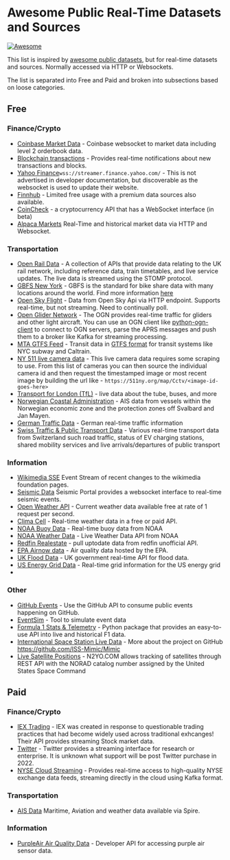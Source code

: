 # Awesome Public Real-Time Datasets and Sources

[![Awesome](https://awesome.re/badge-flat.svg)](https://awesome.re)

This list is inspired by [awesome public datasets](https://github.com/awesomedata/awesome-public-datasets), but for real-time datasets and sources. Normally accessed via HTTP or Websockets.

The list is separated into Free and Paid and broken into subsections based on loose categories.

## Free

### Finance/Crypto
 - [Coinbase Market Data](https://docs.cloud.coinbase.com/exchange/docs/websocket-overview) - Coinbase websocket to market data including level 2 orderbook data.
 - [Blockchain transactions](https://www.blockchain.com/api/api_websocket) - Provides real-time notifications about new transactions and blocks.
 - [Yahoo Finance](https://finance.yahoo.com/quote/%5EGSPC?p=%5EGSPC)`wss://streamer.finance.yahoo.com/` - This is not advertised in developer documentation, but discoverable as the websocket is used to update their website.
 - [Finnhub](https://finnhub.io/docs/api/introduction) - Limited free usage with a premium data sources also available.
 - [CoinCheck](https://coincheck.com/documents/exchange/api#websocket) - a cryptocurrency API that has a WebSocket interface (in beta)
 - [Alpaca Markets](https://alpaca.markets/docs/market-data/) Real-Time and historical market data via HTTP and Websocket.

### Transportation
 - [Open Rail Data](https://wiki.openraildata.com/index.php/Rail_Data_FAQ) - A collection of APIs that provide data relating to the UK rail network, including reference data, train timetables, and live service updates. The live data is streamed using the STOMP protocol.
 - [GBFS New York](http://gbfs.citibikenyc.com/gbfs/gbfs.json) - GBFS is the standard for bike share data with many locations around the world. Find more information [here](https://github.com/MobilityData/gbfs/blob/master/gbfs.md)
 - [Open Sky Flight](https://openskynetwork.github.io/opensky-api/rest.html) - Data from Open Sky Api via HTTP endpoint. Supports real-time, but not streaming. Need to continually poll.
 - [Open Glider Network](http://wiki.glidernet.org/) - The OGN provides real-time traffic for gliders and other light aircraft. You can use an OGN client like [python-ogn-client](https://github.com/glidernet/python-ogn-client) to connect to OGN servers, parse the APRS messages and push them to a broker like Kafka for streaming processing. 
 - [MTA GTFS Feed](https://new.mta.info/developers) - Transit data in [GTFS format](https://developers.google.com/transit/gtfs-realtime/) for transit systems like NYC subway and Caltrain.
 - [NY 511 live camera data](https://511ny.org/cctv) - This live camera data requires some scraping to use. From this list of cameras you can then source the individual camera id and then request the timestamped image or most recent image by building the url like - `https://511ny.org/map/Cctv/<image-id-goes-here>`
 - [Transport for London (TfL)](https://tfl.gov.uk/info-for/open-data-users/our-open-data) - live data about the tube, buses, and more
 - [Norwegian Coastal Administration](https://www.kystverket.no/en/navigation-and-monitoring/ais/access-to-ais-data/) - AIS data from vessels within the Norwegian economic zone and the protection zones off Svalbard and Jan Mayen.
 - [German Traffic Data](https://mobilithek.info/offers?categories=%5B%22https%3A%2F%2Fw3id.org%2Fmdp%2Fschema%2Fdata_categories%23REALTIME_TRAFFIC_DATA%22%5D) - German real-time traffic information
 - [Swiss Traffic & Public Transport Data](https://opentransportdata.swiss/en/group/api-group) - Various real-time transport data from Switzerland such road traffic, status of EV charging stations, shared mobility services and live arrivals/departures of public transport

### Information
- [Wikimedia SSE](https://wikitech.wikimedia.org/wiki/Event_Platform/EventStreams) Event Stream of recent changes to the wikimedia foundation pages.
- [Seismic Data](https://www.seismicportal.eu/realtime.html) Seismic Portal provides a websocket interface to real-time seismic events.
- [Open Weather API](https://openweathermap.org/api) - Current weather data available free at rate of 1 request per second.
- [Clima Cell](https://docs.tomorrow.io/reference/realtime-weather) - Real-time weather data in a free or paid API.
- [NOAA Buoy Data](https://www.ndbc.noaa.gov/data/realtime2/) - Real-time buoy data from NOAA
- [NOAA Weather Data](https://www.weather.gov/documentation/services-web-api) - Live Weather Data API from NOAA
- [Redfin Realestate](https://github.com/ryansherby/RedfinScraper) - pull uptodate data from redfin unofficial API.
- [EPA Airnow data](https://docs.airnowapi.org/) - Air quality data hosted by the EPA.
- [UK Flood Data](https://environment.data.gov.uk/flood-monitoring/doc/reference) - UK government real-time API for flood data.
- [US Energy Grid Data](https://www.gridstatus.io/datasets) - Real-time grid information for the US energy grid
- 

### Other
- [GitHub Events](https://github.com/fastai/ghapi) - Use the GitHub API to consume public events happening on GitHub.
- [EventSim](https://github.com/viirya/eventsim) - Tool to simulate event data
- [Formula 1 Stats & Telemetry](https://github.com/theOehrly/Fast-F1) - Python package that provides an easy-to-use API into live and historical F1 data.
- [International Space Station Live Data](https://iss-mimic.github.io/Mimic/) - More about the project on GitHub https://github.com/ISS-Mimic/Mimic
- [Live Satellite Positions](https://www.n2yo.com/api/) - N2YO.COM allows tracking of satellites through REST API with the NORAD catalog number assigned by the United States Space Command

## Paid

### Finance/Crypto
 - [IEX Trading](https://iextrading.com/developer/docs/) - IEX was created in response to questionable trading practices that had become widely used across traditional exhcanges! Their API provides streaming Stock market data.
 - [Twitter](https://developer.twitter.com/en/docs/tutorials/stream-tweets-in-real-time) - Twitter provides a streaming interface for research or enterprise. It is unknown what support will be post Twitter purchase in 2022.
 - [NYSE Cloud Streaming](https://www.nyse.com/data-products) - Provides real-time access to high-quality NYSE exchange data feeds, streaming directly in the cloud using Kafka format. 

### Transportation
- [AIS Data](https://spire.com/developers/) Maritime, Aviation and weather data available via Spire. 

### Information
- [PurpleAir Air Quality Data](https://community.purpleair.com/t/new-api-dashboard/3981) - Developer API for accessing purple air sensor data.
